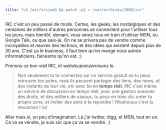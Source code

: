 ```yaml
---
title: "cd /usr/src/web && patch -p1 < /var/archives/1988/irc"
---
```


IRC c'est un peu passé de mode. Certes, les geeks, les nostalgiques et des
centaines de milliers d'autres personnes se connectent pour l'utiliser tous
les jours, mais bientôt, demain, vous serez tous en train d'utiliser MSN, ou
Google Talk, ou que sais-je. On ne se privera pas de vendre comme incroyables
et neuves des technos, et des idées qui existent depuis plus de 30 ans. C'est
ça le business, il faut bien qu'on mange nous autres informaticiens, fainéants
qu'on est. :)

Prenons ce bon vieil IRC, et _webdeupoinzéroisons_ le.

> Non seulement tu te connectes sur un service gratuit où tu peux retrouver
tes potes, mais ils peuvent partager des liens, des news, et des instants de
leur vie, _etc_ avec toi en **temps réél**. IRC c'est même un service de
discussion en temps réél, avec une gestion avancée des droits, et des milliers
de canaux, tu peux en trois clic créer ta propre zone, et inviter des amis à
te rejoindre ! Wouhouuu c'est la révolution ! \o/

Aller mais si, un peu d'imagination. Là j'ai twitter, digg, et MSN, tout en
un. Ca va se vendre, je suis sûr que ça va se vendre. :)

